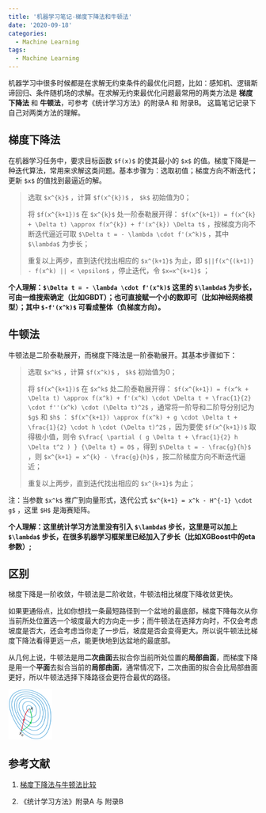 ```yaml
---
title: '机器学习笔记-梯度下降法和牛顿法'
date: '2020-09-18'
categories:
  - Machine Learning
tags:
  - Machine Learning
---
```



机器学习中很多时候都是在求解无约束条件的最优化问题，比如：感知机、逻辑斯谛回归、条件随机场的求解。在求解无约束最优化问题最常用的两类方法是 **梯度下降法** 和 **牛顿法**，可参考《统计学习方法》的附录A 和 附录B。
这篇笔记记录下自己对两类方法的理解。
    
 

## 梯度下降法

在机器学习任务中，要求目标函数 `$f(x)$` 的使其最小的 `$x$` 的值。梯度下降是一种迭代算法，常用来求解这类问题。基本步骤为：选取初值；梯度方向不断迭代；更新 `$x$` 的值找到最逼近的解。

> 选取  `$x^{k}$` ，计算 `$f(x^{k})$` ， `$k$` 初始值为0；
>
> 将 `$f(x^{k+1})$` 在 `$x^{k}$` 处一阶泰勒展开得： `$f(x^{k+1}) = f(x^{k} + \Delta t) \approx f(x^{k}) + f'(x^{k}) \Delta t$`  ，按梯度方向不断迭代逼近可取 `$\Delta t = - \lambda \cdot f'(x^k)$` ，其中 `$\lambda$` 为步长；
>
> 重复以上两步，直到迭代找出相应的 `$x^{k+1}$` 为止，即 `$||f(x^{(k+1)} - f(x^k) || < \epsilon$` ，停止迭代，令 `$x=x^{k+1}$` ；

**个人理解：`$\Delta t = - \lambda \cdot f'(x^k)$` 这里的 `$\lambda$` 为步长，可由一维搜索确定（比如GBDT）；也可直接赋一个小的数即可（比如神经网络模型）；其中 `$-f'(x^k)$` 可看成整体（负梯度方向）。**
  
  


## 牛顿法

牛顿法是二阶泰勒展开，而梯度下降法是一阶泰勒展开。其基本步骤如下：

> 选取 `$x^k$` ，计算 `$f(x^k)$` ， `$k$` 初始值为0；
>
> 将 `$f(x^{k+1})$` 在 `$x^k$` 处二阶泰勒展开得： `$f(x^{k+1}) = f(x^k + \Delta t) \approx f(x^k) + f'(x^k) \cdot \Delta t + \frac{1}{2} \cdot f''(x^k) \cdot (\Delta t)^2$` ，通常将一阶导和二阶导分别记为 `$g$` 和 `$h$` ： `$f(x^{k+1}) \approx f(x^k) + g \cdot \Delta t + \frac{1}{2} \cdot h \cdot (\Delta t)^2$` ，因为要使 `$f(x^{k+1})$` 取得极小值，则令 `$\frac{ \partial ( g \Delta t + \frac{1}{2} h \Delta t^2 ) } {\Delta t} = 0$` ，得到 `$\Delta t = - \frac{g}{h}$` ，则 `$x^{k+1} = x^{k} - \frac{g}{h}$` ，按二阶梯度方向不断迭代逼近；
>
> 重复以上两步，直到迭代找出相应的 `$x^{k+1}$` 为止；

注：当参数 `$x^k$` 推广到向量形式，迭代公式 `$x^{k+1} = x^k - H^{-1} \cdot g$` ，这里 `$H$` 是海赛矩阵。

**个人理解：这里统计学习方法里没有引入 `$\lambda$` 步长，这里是可以加上 `$\lambda$` 步长，在很多机器学习框架里已经加入了步长（比如XGBoost中的eta参数）;**
  
  
 

## 区别

梯度下降是一阶收敛，牛顿法是二阶收敛，牛顿法相比梯度下降收敛更快。

如果更通俗点，比如你想找一条最短路径到一个盆地的最底部，梯度下降每次从你当前所处位置选一个坡度最大的方向走一步；而牛顿法在选择方向时，不仅会考虑坡度是否大，还会考虑当你走了一步后，坡度是否会变得更大。所以说牛顿法比梯度下降法看得更远一点，能更快地到达盆地的最底部。

从几何上说，牛顿法是用**二次曲面**去拟合你当前所处位置的**局部曲面**，而梯度下降是用一个**平面**去拟合当前的**局部曲面**，通常情况下，二次曲面的拟合会比局部曲面更好，所以牛顿法选择下降路径会更符合最优的路径。

<img src="/images/20200918_01.png" alt="avatar" style="zoom:10%;" />
 
 


## 参考文献

1. [梯度下降法与牛顿法比较](https://zhuanlan.zhihu.com/p/38186912)

2. 《统计学习方法》附录A 与 附录B
